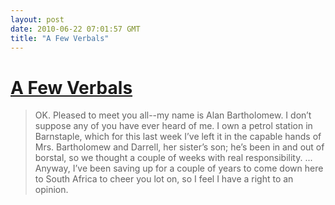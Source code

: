 ```yaml
---
layout: post
date: 2010-06-22 07:01:57 GMT
title: "A Few Verbals"
---
```

# [A Few Verbals](http://www.tnr.com/blog/world-cup/75697/few-verbals)

> OK.  Pleased to meet you all--my name is Alan Bartholomew. I don’t suppose any of you have ever  heard of me. I own a petrol station in Barnstaple, which for this last week I’ve left it in the capable hands of Mrs. Bartholomew and Darrell, her sister’s son; he’s been in and out of borstal, so we thought a couple of weeks with real responsibility. ... Anyway, I’ve been saving up for a couple of years to come down here to South Africa to cheer you lot on, so I feel I have a right to an opinion.